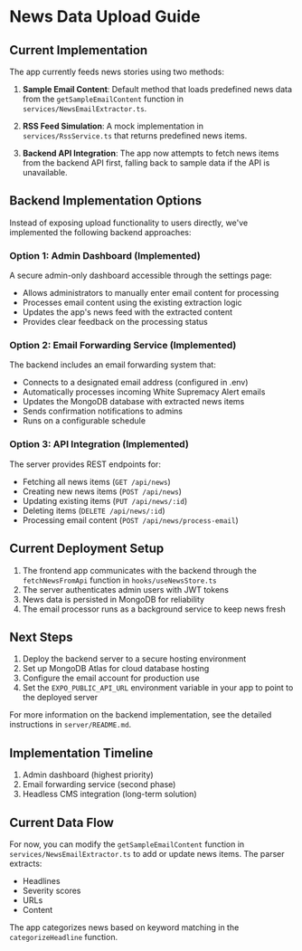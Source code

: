 # News Data Upload Guide

## Current Implementation

The app currently feeds news stories using two methods:

1. **Sample Email Content**: Default method that loads predefined news data from the `getSampleEmailContent` function in `services/NewsEmailExtractor.ts`.

2. **RSS Feed Simulation**: A mock implementation in `services/RssService.ts` that returns predefined news items.

3. **Backend API Integration**: The app now attempts to fetch news items from the backend API first, falling back to sample data if the API is unavailable.

## Backend Implementation Options

Instead of exposing upload functionality to users directly, we've implemented the following backend approaches:

### Option 1: Admin Dashboard (Implemented)

A secure admin-only dashboard accessible through the settings page:
- Allows administrators to manually enter email content for processing
- Processes email content using the existing extraction logic
- Updates the app's news feed with the extracted content
- Provides clear feedback on the processing status

### Option 2: Email Forwarding Service (Implemented)

The backend includes an email forwarding system that:
- Connects to a designated email address (configured in .env)
- Automatically processes incoming White Supremacy Alert emails
- Updates the MongoDB database with extracted news items
- Sends confirmation notifications to admins
- Runs on a configurable schedule

### Option 3: API Integration (Implemented)

The server provides REST endpoints for:
- Fetching all news items (`GET /api/news`)
- Creating new news items (`POST /api/news`)
- Updating existing items (`PUT /api/news/:id`)
- Deleting items (`DELETE /api/news/:id`)
- Processing email content (`POST /api/news/process-email`)

## Current Deployment Setup

1. The frontend app communicates with the backend through the `fetchNewsFromApi` function in `hooks/useNewsStore.ts`
2. The server authenticates admin users with JWT tokens
3. News data is persisted in MongoDB for reliability
4. The email processor runs as a background service to keep news fresh

## Next Steps

1. Deploy the backend server to a secure hosting environment
2. Set up MongoDB Atlas for cloud database hosting
3. Configure the email account for production use
4. Set the `EXPO_PUBLIC_API_URL` environment variable in your app to point to the deployed server

For more information on the backend implementation, see the detailed instructions in `server/README.md`.

## Implementation Timeline

1. Admin dashboard (highest priority)
2. Email forwarding service (second phase)
3. Headless CMS integration (long-term solution)

## Current Data Flow

For now, you can modify the `getSampleEmailContent` function in `services/NewsEmailExtractor.ts` to add or update news items. The parser extracts:
- Headlines
- Severity scores
- URLs
- Content

The app categorizes news based on keyword matching in the `categorizeHeadline` function. 